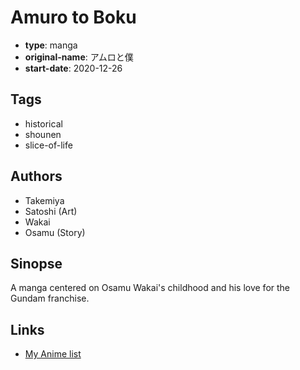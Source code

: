 # Amuro to Boku

-   **type**: manga
-   **original-name**: アムロと僕
-   **start-date**: 2020-12-26

## Tags

-   historical
-   shounen
-   slice-of-life

## Authors

-   Takemiya
-   Satoshi (Art)
-   Wakai
-   Osamu (Story)

## Sinopse

A manga centered on Osamu Wakai's childhood and his love for the Gundam franchise.

## Links

-   [My Anime list](https://myanimelist.net/manga/132551/Amuro_to_Boku)
